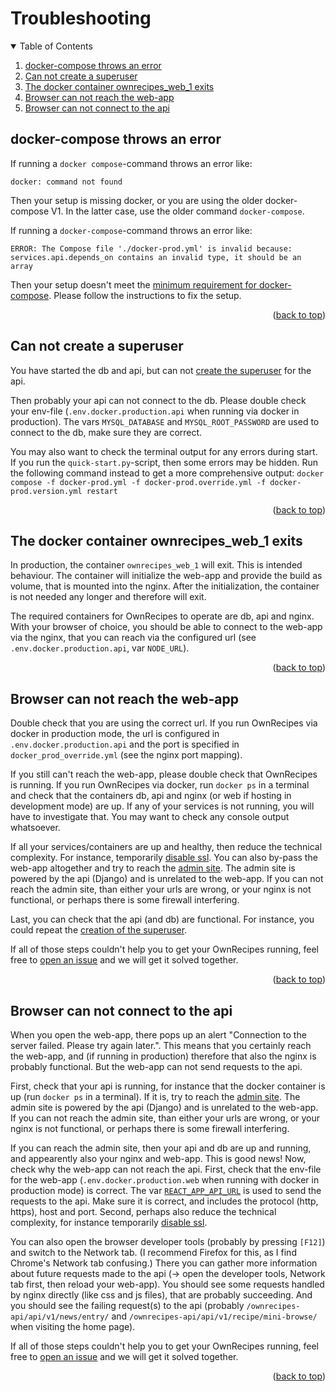 <a name="readme-top"></a>

# Troubleshooting

<details open>
  <summary>Table of Contents</summary>
  <ol>
    <li><a href="#docker-compose-throws-an-error">docker-compose throws an error</a></li>
    <li><a href="#can-not-create-a-superuser">Can not create a superuser</a></li>
    <li><a href="#the-docker-container-ownrecipes_web_1-exits">The docker container ownrecipes_web_1 exits</a></li>
    <li><a href="#browser-can-not-reach-the-web-app">Browser can not reach the web-app</a></li>
    <li><a href="#browser-can-not-connect-to-the-api">Browser can not connect to the api</a></li>
  </ol>
</details>

## docker-compose throws an error

If running a `docker compose`-command throws an error like:
```
docker: command not found
```

Then your setup is missing docker, or you are using the older docker-compose V1.
In the latter case, use the older command `docker-compose`.

If running a `docker-compose`-command throws an error like:
```
ERROR: The Compose file './docker-prod.yml' is invalid because:
services.api.depends_on contains an invalid type, it should be an array
```

Then your setup doesn't meet the [minimum requirement for docker-compose](Install_Prerequisites.md#note-on-docker-compose-version). Please follow the instructions to fix the setup.

<p align="right">(<a href="#readme-top">back to top</a>)</p>

## Can not create a superuser

You have started the db and api, but can not [create the superuser](Running_the_App.md#first-time-setup) for the api.

Then probably your api can not connect to the db. Please double check your env-file (`.env.docker.production.api` when running via docker in production).
The vars `MYSQL_DATABASE` and `MYSQL_ROOT_PASSWORD` are used to connect to the db, make sure they are correct.

You may also want to check the terminal output for any errors during start. If you run the `quick-start.py`-script, then some errors may be hidden. Run the following command instead to get a more comprehensive output: `docker compose -f docker-prod.yml -f docker-prod.override.yml -f docker-prod.version.yml restart`

<p align="right">(<a href="#readme-top">back to top</a>)</p>

## The docker container ownrecipes_web_1 exits

In production, the container `ownrecipes_web_1` will exit. This is intended behaviour. The container will initialize the web-app and provide the build as volume, that is mounted into the nginx.
After the initialization, the container is not needed any longer and therefore will exit.

The required containers for OwnRecipes to operate are db, api and nginx. With your browser of choice, you should be able to connect to the web-app via the nginx, that you can reach via the configured url (see `.env.docker.production.api`, var `NODE_URL`).

<p align="right">(<a href="#readme-top">back to top</a>)</p>

## Browser can not reach the web-app

Double check that you are using the correct url. If you run OwnRecipes via docker in production mode, the url is configured in `.env.docker.production.api` and the port is specified in `docker_prod_override.yml` (see the nginx port mapping).

If you still can't reach the web-app, please double check that OwnRecipes is running. If you run OwnRecipes via docker, run `docker ps` in a terminal and check that the containers db, api and nginx (or web if hosting in development mode) are up. If any of your services is not running, you will have to investigate that. You may want to check any console output whatsoever.

If all your services/containers are up and healthy, then reduce the technical complexity. For instance, temporarily [disable ssl](Setting_up_https.md). You can also by-pass the web-app altogether and try to reach the [admin site](Admin_site.md). The admin site is powered by the api (Django) and is unrelated to the web-app. If you can not reach the admin site, than either your urls are wrong, or your nginx is not functional, or perhaps there is some firewall interfering.

Last, you can check that the api (and db) are functional. For instance, you could repeat the [creation of the superuser](Running_the_App.md#first-time-setup).

If all of those steps couldn't help you to get your OwnRecipes running, feel free to [open an issue](https://github.com/ownrecipes/OwnRecipes/blob/master/CONTRIBUTING.md) and we will get it solved together.

<p align="right">(<a href="#readme-top">back to top</a>)</p>

## Browser can not connect to the api

When you open the web-app, there pops up an alert "Connection to the server failed. Please try again later.".
This means that you certainly reach the web-app, and (if running in production) therefore that also the nginx is probably functional. But the web-app can not send requests to the api.

First, check that your api is running, for instance that the docker container is up (run `docker ps` in a terminal). If it is, try to reach the [admin site](Admin_site.md). The admin site is powered by the api (Django) and is unrelated to the web-app. If you can not reach the admin site, than either your urls are wrong, or your nginx is not functional, or perhaps there is some firewall interfering.

If you can reach the admin site, then your api and db are up and running, and appearently also your nginx and web-app. This is good news! Now, check why the web-app can not reach the api. First, check that the env-file for the web-app (`.env.docker.production.web` when running with docker in production mode) is correct. The var [`REACT_APP_API_URL`](Setting_up_env_file.md#react_app_api_url) is used to send the requests to the api. Make sure it is correct, and includes the protocol (http, https), host and port. Second, perhaps also reduce the technical complexity, for instance temporarily [disable ssl](Setting_up_https.md).

You can also open the browser developer tools (probably by pressing `[F12]`) and switch to the Network tab. (I recommend Firefox for this, as I find Chrome's Network tab confusing.) There you can gather more information about future requests made to the api (-> open the developer tools, Network tab first, then reload your web-app). You should see some requests handled by nginx directly (like css and js files), that are probably succeeding. And you should see the failing request(s) to the api (probably `/ownrecipes-api/api/v1/news/entry/` and `/ownrecipes-api/api/v1/recipe/mini-browse/` when visiting the home page).

If all of those steps couldn't help you to get your OwnRecipes running, feel free to [open an issue](https://github.com/ownrecipes/OwnRecipes/blob/master/CONTRIBUTING.md) and we will get it solved together.

<p align="right">(<a href="#readme-top">back to top</a>)</p>
